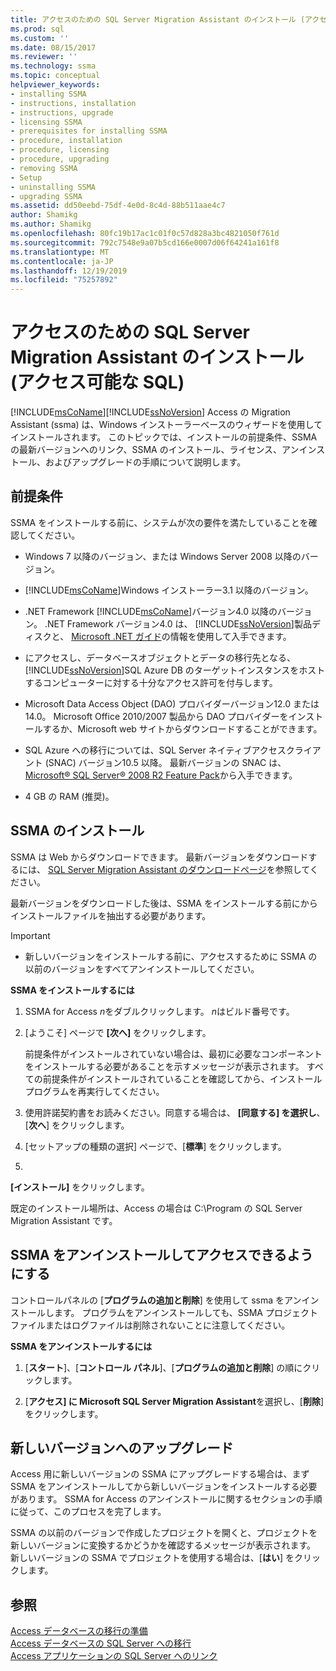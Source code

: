 ```yaml
---
title: アクセスのための SQL Server Migration Assistant のインストール (アクセス可能な SQL) |Microsoft Docs
ms.prod: sql
ms.custom: ''
ms.date: 08/15/2017
ms.reviewer: ''
ms.technology: ssma
ms.topic: conceptual
helpviewer_keywords:
- installing SSMA
- instructions, installation
- instructions, upgrade
- licensing SSMA
- prerequisites for installing SSMA
- procedure, installation
- procedure, licensing
- procedure, upgrading
- removing SSMA
- Setup
- uninstalling SSMA
- upgrading SSMA
ms.assetid: dd50eebd-75df-4e0d-8c4d-88b511aae4c7
author: Shamikg
ms.author: Shamikg
ms.openlocfilehash: 80fc19b17ac1c01f0c57d828a3bc4821050f761d
ms.sourcegitcommit: 792c7548e9a07b5cd166e0007d06f64241a161f8
ms.translationtype: MT
ms.contentlocale: ja-JP
ms.lasthandoff: 12/19/2019
ms.locfileid: "75257892"
---
```

# <a name="installing-sql-server-migration-assistant-for-access-accesstosql"></a>アクセスのための SQL Server Migration Assistant のインストール (アクセス可能な SQL)
[!INCLUDE[msCoName](../../includes/msconame_md.md)][!INCLUDE[ssNoVersion](../../includes/ssnoversion-md.md)] Access の Migration Assistant (ssma) は、Windows インストーラーベースのウィザードを使用してインストールされます。 このトピックでは、インストールの前提条件、SSMA の最新バージョンへのリンク、SSMA のインストール、ライセンス、アンインストール、およびアップグレードの手順について説明します。  
  
## <a name="prerequisites"></a>前提条件  
SSMA をインストールする前に、システムが次の要件を満たしていることを確認してください。  
  
-   Windows 7 以降のバージョン、または Windows Server 2008 以降のバージョン。  
  
-   [!INCLUDE[msCoName](../../includes/msconame_md.md)]Windows インストーラー3.1 以降のバージョン。  
  
-   .NET Framework [!INCLUDE[msCoName](../../includes/msconame_md.md)]バージョン4.0 以降のバージョン。 .NET Framework バージョン4.0 は、 [!INCLUDE[ssNoVersion](../../includes/ssnoversion-md.md)]製品ディスクと、 [Microsoft .NET ガイド](https://docs.microsoft.com/dotnet/framework/)の情報を使用して入手できます。
  
-   にアクセスし、データベースオブジェクトとデータの移行先となる、 [!INCLUDE[ssNoVersion](../../includes/ssnoversion-md.md)]SQL Azure DB のターゲットインスタンスをホストするコンピューターに対する十分なアクセス許可を付与します。  
  
-   Microsoft Data Access Object (DAO) プロバイダーバージョン12.0 または14.0。 Microsoft Office 2010/2007 製品から DAO プロバイダーをインストールするか、Microsoft web サイトからダウンロードすることができます。  
  
-   SQL Azure への移行については、SQL Server ネイティブアクセスクライアント (SNAC) バージョン10.5 以降。 最新バージョンの SNAC は、 [Microsoft® SQL Server® 2008 R2 Feature Pack](https://www.microsoft.com/download/details.aspx?id=16978)から入手できます。  
  
-   4 GB の RAM (推奨)。  
  
## <a name="installing-ssma"></a>SSMA のインストール  
SSMA は Web からダウンロードできます。 最新バージョンをダウンロードするには、 [SQL Server Migration Assistant のダウンロードページ](https://aka.ms/ssmaforaccess)を参照してください。  
  
最新バージョンをダウンロードした後は、SSMA をインストールする前にからインストールファイルを抽出する必要があります。

> [!IMPORTANT]  
> -   新しいバージョンをインストールする前に、アクセスするために SSMA の以前のバージョンをすべてアンインストールしてください。  
  
**SSMA をインストールするには**  
  
1.  SSMA for Access *n*をダブルクリックします。 *n*はビルド番号です。  
  
2.  [ようこそ] ページで **[次へ]** をクリックします。  
  
    前提条件がインストールされていない場合は、最初に必要なコンポーネントをインストールする必要があることを示すメッセージが表示されます。 すべての前提条件がインストールされていることを確認してから、インストールプログラムを再実行してください。  
  
3.  使用許諾契約書をお読みください。同意する場合は、 **[同意する] を選択し**、[**次へ**] をクリックします。  
  
4.  [セットアップの種類の選択] ページで、[**標準**] をクリックします。  
  
5.  
  **[インストール]** をクリックします。  
  
既定のインストール場所は、Access の場合は C:\Program の SQL Server Migration Assistant です。  
  
## <a name="uninstalling-ssma-for-access"></a>SSMA をアンインストールしてアクセスできるようにする  
コントロールパネルの [**プログラムの追加と削除**] を使用して ssma をアンインストールします。 プログラムをアンインストールしても、SSMA プロジェクトファイルまたはログファイルは削除されないことに注意してください。  
  
**SSMA をアンインストールするには**  
  
1.  [**スタート**]、[**コントロール パネル**]、[**プログラムの追加と削除**] の順にクリックします。  
  
2.  [**アクセス] に Microsoft SQL Server Migration Assistant**を選択し、[**削除**] をクリックします。  
  
## <a name="upgrading-to-a-later-version"></a>新しいバージョンへのアップグレード  
Access 用に新しいバージョンの SSMA にアップグレードする場合は、まず SSMA をアンインストールしてから新しいバージョンをインストールする必要があります。 SSMA for Access のアンインストールに関するセクションの手順に従って、このプロセスを完了します。  
  
SSMA の以前のバージョンで作成したプロジェクトを開くと、プロジェクトを新しいバージョンに変換するかどうかを確認するメッセージが表示されます。 新しいバージョンの SSMA でプロジェクトを使用する場合は、[**はい**] をクリックします。  
  
## <a name="see-also"></a>参照  
[Access データベースの移行の準備](preparing-access-databases-for-migration-accesstosql.md)  
[Access データベースの SQL Server への移行](migrating-access-databases-to-sql-server-azure-sql-db-accesstosql.md)  
[Access アプリケーションの SQL Server へのリンク](linking-access-applications-to-sql-server-azure-sql-db-accesstosql.md)  
  
